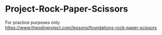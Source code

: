 # Project-Rock-Paper-Scissors
For practice purposes only
https://www.theodinproject.com/lessons/foundations-rock-paper-scissors

